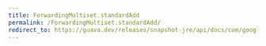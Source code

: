 ```yaml
---
title: ForwardingMultiset.standardAdd
permalink: /ForwardingMultiset.standardAdd/
redirect_to: https://guava.dev/releases/snapshot-jre/api/docs/com/google/common/collect/ForwardingMultiset.html#standardAdd-E-
---
```

